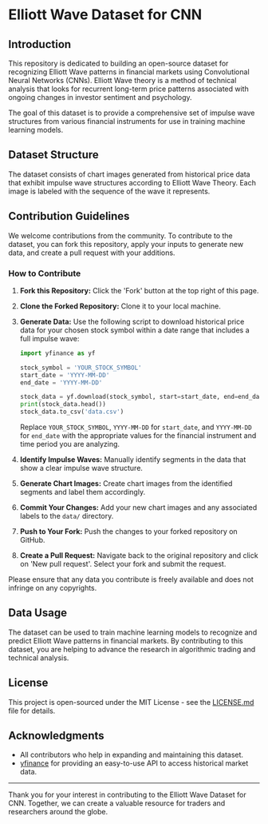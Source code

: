 # Elliott Wave Dataset for CNN

## Introduction

This repository is dedicated to building an open-source dataset for recognizing Elliott Wave patterns in financial markets using Convolutional Neural Networks (CNNs). Elliott Wave theory is a method of technical analysis that looks for recurrent long-term price patterns associated with ongoing changes in investor sentiment and psychology.

The goal of this dataset is to provide a comprehensive set of impulse wave structures from various financial instruments for use in training machine learning models.

## Dataset Structure

The dataset consists of chart images generated from historical price data that exhibit impulse wave structures according to Elliott Wave Theory. Each image is labeled with the sequence of the wave it represents.

## Contribution Guidelines

We welcome contributions from the community. To contribute to the dataset, you can fork this repository, apply your inputs to generate new data, and create a pull request with your additions.

### How to Contribute

1. **Fork this Repository:** Click the 'Fork' button at the top right of this page.
2. **Clone the Forked Repository:** Clone it to your local machine.
3. **Generate Data:** Use the following script to download historical price data for your chosen stock symbol within a date range that includes a full impulse wave:

   ```python
   import yfinance as yf

   stock_symbol = 'YOUR_STOCK_SYMBOL'
   start_date = 'YYYY-MM-DD'
   end_date = 'YYYY-MM-DD'

   stock_data = yf.download(stock_symbol, start=start_date, end=end_date)
   print(stock_data.head())
   stock_data.to_csv('data.csv')
   ```

   Replace `YOUR_STOCK_SYMBOL`, `YYYY-MM-DD` for `start_date`, and `YYYY-MM-DD` for `end_date` with the appropriate values for the financial instrument and time period you are analyzing.

4. **Identify Impulse Waves:** Manually identify segments in the data that show a clear impulse wave structure.
5. **Generate Chart Images:** Create chart images from the identified segments and label them accordingly.
6. **Commit Your Changes:** Add your new chart images and any associated labels to the `data/` directory.
7. **Push to Your Fork:** Push the changes to your forked repository on GitHub.
8. **Create a Pull Request:** Navigate back to the original repository and click on 'New pull request'. Select your fork and submit the request.

Please ensure that any data you contribute is freely available and does not infringe on any copyrights.

## Data Usage

The dataset can be used to train machine learning models to recognize and predict Elliott Wave patterns in financial markets. By contributing to this dataset, you are helping to advance the research in algorithmic trading and technical analysis.

## License

This project is open-sourced under the MIT License - see the [LICENSE.md](LICENSE) file for details.

## Acknowledgments

- All contributors who help in expanding and maintaining this dataset.
- [yfinance](https://pypi.org/project/yfinance/) for providing an easy-to-use API to access historical market data.

---

Thank you for your interest in contributing to the Elliott Wave Dataset for CNN. Together, we can create a valuable resource for traders and researchers around the globe.
